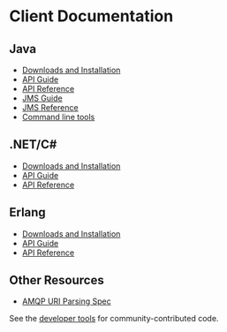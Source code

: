 <!--
Copyright (c) 2007-2023 Broadcom. All Rights Reserved. The term “Broadcom” refers to Broadcom Inc. and/or its subsidiaries.

All rights reserved. This program and the accompanying materials
are made available under the terms of the under the Apache License,
Version 2.0 (the "License”); you may not use this file except in compliance
with the License. You may obtain a copy of the License at

https://www.apache.org/licenses/LICENSE-2.0

Unless required by applicable law or agreed to in writing, software
distributed under the License is distributed on an "AS IS" BASIS,
WITHOUT WARRANTIES OR CONDITIONS OF ANY KIND, either express or implied.
See the License for the specific language governing permissions and
limitations under the License.
-->

# Client Documentation

## Java

 * [Downloads and Installation](java-client.html)
 * [API Guide](api-guide.html)
 * [API Reference](&dir-current-javadoc;)
 * [JMS Guide](jms-client.html)
 * [JMS Reference](https://github.com/rabbitmq/rabbitmq-jms-client/blob/main/jms-client-compliance.md)
 * [Command line tools](java-tools.html)


## .NET/C# #

 * [Downloads and Installation](dotnet.html)
 * [API Guide](dotnet-api-guide.html)
 * [API Reference](&url-dotnet-apidoc;/RabbitMQ.Client.html)

## Erlang

 * [Downloads and Installation](erlang-client.html)
 * [API Guide](erlang-client-user-guide.html)
 * <a href="https://hexdocs.pm/amqp_client/" target="_blank" rel="noopener noreferrer">API Reference</a>

## Other Resources

* [AMQP URI Parsing Spec](uri-spec.html)

See the [developer tools](devtools.html) for community-contributed code.
